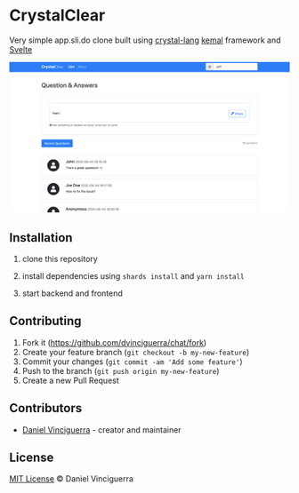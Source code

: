 # CrystalClear

Very simple app.sli.do clone built using [crystal-lang](https://github.com/crystal-lang/crystal) [kemal](https://github.com/kemalcr/kemal) framework and [Svelte](https://github.com/sveltejs/svelte)

![](./screenshot.png)

## Installation

1. clone this repository

2. install dependencies using `shards install` and `yarn install`

3. start backend and frontend

## Contributing

1. Fork it (<https://github.com/dvinciguerra/chat/fork>)
2. Create your feature branch (`git checkout -b my-new-feature`)
3. Commit your changes (`git commit -am 'Add some feature'`)
4. Push to the branch (`git push origin my-new-feature`)
5. Create a new Pull Request

## Contributors

- [Daniel Vinciguerra](https://github.com/dvinciguerra) - creator and maintainer

## License

[MIT License](./LICENSE) © Daniel Vinciguerra

